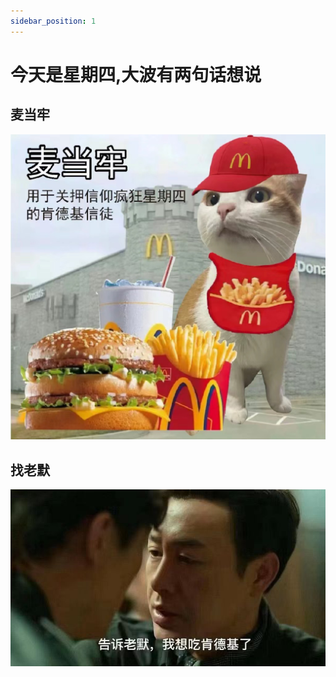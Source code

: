 ```yaml
---
sidebar_position: 1
---
```

# 今天是星期四,大波有两句话想说

## 麦当牢

![mdl](./mdl-1677138748201.png)

## 找老默

![zlm](./mdl-1677138760472.png)
